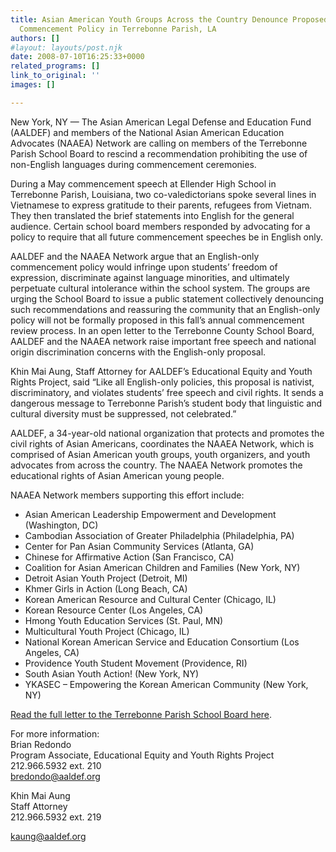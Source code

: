```yaml
---
title: Asian American Youth Groups Across the Country Denounce Proposed English-Only
  Commencement Policy in Terrebonne Parish, LA
authors: []
#layout: layouts/post.njk
date: 2008-07-10T16:25:33+0000
related_programs: []
link_to_original: ''
images: []

---
```

New York, NY — The Asian American Legal Defense and Education Fund (AALDEF) and members of the National Asian American Education Advocates (NAAEA) Network are calling on members of the Terrebonne Parish School Board to rescind a recommendation prohibiting the use of non-English languages during commencement ceremonies.

During a May commencement speech at Ellender High School in Terrebonne Parish, Louisiana, two co-valedictorians spoke several lines in Vietnamese to express gratitude to their parents, refugees from Vietnam. They then translated the brief statements into English for the general audience. Certain school board members responded by advocating for a policy to require that all future commencement speeches be in English only.

AALDEF and the NAAEA Network argue that an English-only commencement policy would infringe upon students’ freedom of expression, discriminate against language minorities, and ultimately perpetuate cultural intolerance within the school system. The groups are urging the School Board to issue a public statement collectively denouncing such recommendations and reassuring the community that an English-only policy will not be formally proposed in this fall’s annual commencement review process. In an open letter to the Terrebonne County School Board, AALDEF and the NAAEA network raise important free speech and national origin discrimination concerns with the English-only proposal.

Khin Mai Aung, Staff Attorney for AALDEF’s Educational Equity and Youth Rights Project, said “Like all English-only policies, this proposal is nativist, discriminatory, and violates students’ free speech and civil rights. It sends a dangerous message to Terrebonne Parish’s student body that linguistic and cultural diversity must be suppressed, not celebrated.”

AALDEF, a 34-year-old national organization that protects and promotes the civil rights of Asian Americans, coordinates the NAAEA Network, which is comprised of Asian American youth groups, youth organizers, and youth advocates from across the country. The NAAEA Network promotes the educational rights of Asian American young people.

NAAEA Network members supporting this effort include:

* Asian American Leadership Empowerment and Development (Washington, DC)
* Cambodian Association of Greater Philadelphia (Philadelphia, PA)
* Center for Pan Asian Community Services (Atlanta, GA)
* Chinese for Affirmative Action (San Francisco, CA)
* Coalition for Asian American Children and Families (New York, NY)
* Detroit Asian Youth Project (Detroit, MI)
* Khmer Girls in Action (Long Beach, CA)
* Korean American Resource and Cultural Center (Chicago, IL)
* Korean Resource Center (Los Angeles, CA)
* Hmong Youth Education Services (St. Paul, MN)
* Multicultural Youth Project (Chicago, IL)
* National Korean American Service and Education Consortium (Los Angeles, CA)
* Providence Youth Student Movement (Providence, RI)
* South Asian Youth Action! (New York, NY)
* YKASEC – Empowering the Korean American Community (New York, NY)

[Read the full letter to the Terrebonne Parish School Board here](/uploads/pdf/Terrebonne_letter_NAAEA_07.10.08.pdf).

For more information:  
Brian Redondo  
Program Associate, Educational Equity and Youth Rights Project  
212\.966.5932 ext. 210  
[bredondo@aaldef.org](mailto:bredondo@aaldef.org)

Khin Mai Aung  
Staff Attorney  
212\.966.5932 ext. 219

[kaung@aaldef.org](mailto:kaung@aaldef.org)